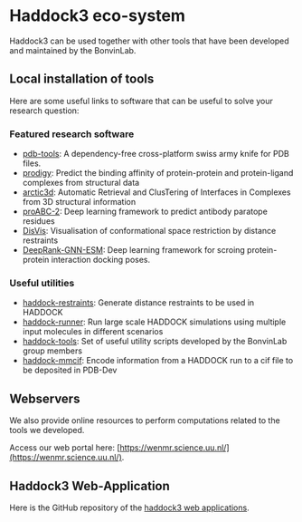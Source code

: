 # Haddock3 eco-system

Haddock3 can be used together with other tools that have been developed and maintained by the BonvinLab.

## Local installation of tools

Here are some useful links to software that can be useful to solve your research question:

### Featured research software

- [pdb-tools](https://github.com/haddocking/pdb-tools): A dependency-free cross-platform swiss army knife for PDB files.
- [prodigy](https://github.com/haddocking/prodigy): Predict the binding affinity of protein-protein and protein-ligand complexes from structural data
- [arctic3d](https://github.com/haddocking/arctic3d): Automatic Retrieval and ClusTering of Interfaces in Complexes from 3D structural information
- [proABC-2](https://github.com/haddocking/proABC-2): Deep learning framework to predict antibody paratope residues
- [DisVis](https://github.com/haddocking/disvis): Visualisation of conformational space restriction by distance restraints
- [DeepRank-GNN-ESM](https://github.com/haddocking/DeepRank-GNN-esm): Deep learning framework for scroing protein-protein interaction docking poses.

### Useful utilities

- [haddock-restraints](https://github.com/haddocking/haddock-restraints): Generate distance restraints to be used in HADDOCK
- [haddock-runner](https://github.com/haddocking/haddock-runner): Run large scale HADDOCK simulations using multiple input molecules in different scenarios
- [haddock-tools](https://github.com/haddocking/haddock-tools): Set of useful utility scripts developed by the BonvinLab group members
- [haddock-mmcif](https://github.com/haddocking/haddock-mmcif): Encode information from a HADDOCK run to a cif file to be deposited in PDB-Dev

## Webservers

We also provide online resources to perform computations related to the tools we developed.

Access our web portal here: [https://wenmr.science.uu.nl/](https://wenmr.science.uu.nl/).

## Haddock3 Web-Application

Here is the GitHub repository of the [haddock3 web applications](https://github.com/i-VRESSE/haddock3-webapp/).

